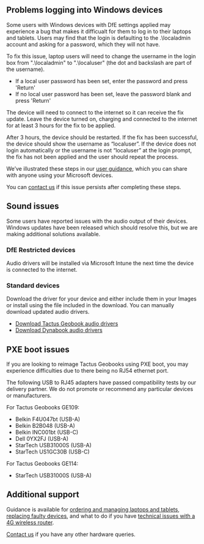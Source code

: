 ## Problems logging into Windows devices

Some users with Windows devices with DfE settings applied may experience a bug that makes it difficualt for them to log in to their laptops and tablets.
Users may find that the login is defaulting to the .\localadmin account and asking for a password, which they will not have.

To fix this issue, laptop users will need to change the username in the login box from ".\localadmin" to ".\localuser" (the dot and backslash are part of the username).

* If a local user password has been set, enter the password and press 'Return'
* If no local user password has been set, leave the password blank and press 'Return'

The device will need to connect to the internet so it can receive the fix update. Leave the device turned on, charging and connected to the internet for at least 3 hours for the fix to be applied.

After 3 hours, the device should be restarted. If the fix has been successful, the device should show the username as “localuser”. If the device does not login automatically or the username is not “localuser” at the login prompt, the fix has not been applied and the user should repeat the process.

We’ve illustrated these steps in our [user guidance](/devices/getting-started-with-your-microsoft-windows-device), which you can share with anyone using your Microsoft devices.

You can [contact us](/get-support) if this issue persists after completing these steps.

## Sound issues

Some users have reported issues with the audio output of their devices. Windows updates have been released which should resolve this, but we are making additional solutions available.

### DfE Restricted devices

Audio drivers will be installed via Microsoft Intune the next time the device is connected to the internet.

### Standard devices

Download the driver for your device and either include them in your Images or install using the file included in the download. You can manually download updated audio drivers.

* [Download Tactus Geobook audio drivers](https://geo-computers.zendesk.com/hc/en-us/articles/360016119557-GeoBook1E-Drivers)
* [Download Dynabook audio drivers](https://uk.dynabook.com/support/drivers/laptops/)

## PXE boot issues

If you are looking to reimage Tactus Geobooks using PXE boot, you may experience difficulties due to there being no RJ54 ethernet port.

The following USB to RJ45 adapters have passed compatibility tests by our delivery partner. We do not promote or recommend any particular devices or manufacturers.

For Tactus Geobooks GE109:

* Belkin F4U047bt (USB-A)
* Belkin B2B048 (USB-A)
* Belkin INC001bt (USB-C)
* Dell 0YX2FJ (USB-A)
* StarTech USB31000S (USB-A)
* StarTech US1GC30B (USB-C)

For Tactus Geobooks GE114:

* StarTech USB31000S (USB-A)

## Additional support
Guidance is available for [ordering and managing laptops and tablets](/devices), [replacing faulty devices](/devices/replace-a-faulty-device), and what to do if you have [technical issues with a 4G wireless router](/devices/managing-your-4g-wireless-routers).

[Contact us](/get-support) if you have any other hardware queries.
